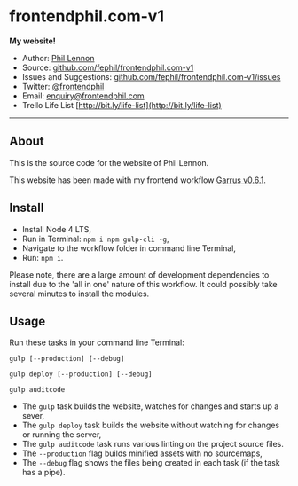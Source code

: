 # frontendphil.com-v1

**My website!**

* Author: [Phil Lennon](https://frontendphil.com)
* Source: [github.com/fephil/frontendphil.com-v1](https://github.com/fephil/frontendphil.com-v1)
* Issues and Suggestions: [github.com/fephil/frontendphil.com-v1/issues](https://github.com/fephil/frontendphil.com-v1/issues)
* Twitter: [@frontendphil](https://twitter.com/frontendphil)
* Email: [enquiry@frontendphil.com](mailto:enquiry@frontendphil.com)
* Trello Life List [http://bit.ly/life-list](http://bit.ly/life-list)

***

## About

This is the source code for the website of Phil Lennon.

This website has been made with my frontend workflow [Garrus v0.6.1](https://github.com/fephil/garrus).

## Install

* Install Node 4 LTS,
* Run in Terminal: `npm i npm gulp-cli -g`,
* Navigate to the workflow folder in command line Terminal,
* Run: `npm i`.

Please note, there are a large amount of development dependencies to install due to the 'all in one' nature of this workflow. It could possibly take several minutes to install the modules.

## Usage

Run these tasks in your command line Terminal:

`gulp [--production] [--debug]`

`gulp deploy [--production] [--debug]`

`gulp auditcode`

* The `gulp` task builds the website, watches for changes and starts up a sever,
* The `gulp deploy` task builds the website without watching for changes or running the server,
* The `gulp auditcode` task runs various linting on the project source files.
* The `--production` flag builds minified assets with no sourcemaps,
* The `--debug` flag shows the files being created in each task (if the task has a pipe).
